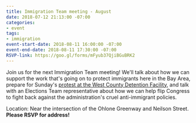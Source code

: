 ```yaml
---
title: Immigration Team meeting - August
date: 2018-07-12 21:13:00 -07:00
categories:
- event
tags:
- immigration
event-start-date: 2018-08-11 16:00:00 -07:00
event-end-date: 2018-08-11 17:30:00 -07:00
RSVP-link: https://goo.gl/forms/mFyub37QjiBGuBRK2
---
```


Join us for the next Immigration Team meeting! We'll talk about how we can support the work that's going on to protect immigrants here in the Bay Area, prepare for Sunday's [protest at the West County Detention Facility](https://indivisibleberkeley.org/event/august-protest-at-west-county-detention-facility), and talk with an Elections Team representative about how we can help flip Congress to fight back against the administration's cruel anti-immigrant policies.

Location: Near the intersection of the Ohlone Greenway and Neilson Street. **Please RSVP for address!**
